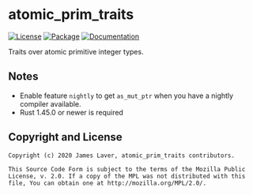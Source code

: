 # atomic\_prim\_traits

[![License](https://img.shields.io/crates/l/atomic_prim_traits.svg)](https://github.com/irrustible/atomic_prim_traits/blob/main/LICENSE)
[![Package](https://img.shields.io/crates/v/atomic_prim_traits.svg)](https://crates.io/crates/atomic_prim_traits)
[![Documentation](https://docs.rs/atomic_prim_traits/badge.svg)](https://docs.rs/atomic_prim_traits)

Traits over atomic primitive integer types.

## Notes

* Enable feature `nightly` to get `as_mut_ptr` when you have a nightly compiler available.
* Rust 1.45.0 or newer is required

## Copyright and License

    Copyright (c) 2020 James Laver, atomic_prim_traits contributors.

    This Source Code Form is subject to the terms of the Mozilla Public
    License, v. 2.0. If a copy of the MPL was not distributed with this
    file, You can obtain one at http://mozilla.org/MPL/2.0/.
